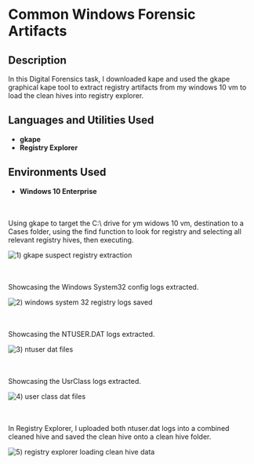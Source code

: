 # Common Windows Forensic Artifacts

<h2>Description</h2>
In this Digital Forensics task, I downloaded kape and used the gkape graphical kape tool to extract registry artifacts from my windows 10 vm to load the clean hives into registry explorer. 

<h2>Languages and Utilities Used</h2>

- <b>gkape</b>
- <b>Registry Explorer</b>

<h2>Environments Used </h2>

- <b>Windows 10 Enterprise</b> 

<br />
<br />
Using gkape to target the C:\ drive for ym widows 10 vm, destination to a Cases folder, using the find function to look for registry and selecting all relevant registry hives, then executing. 

![1) gkape suspect registry extraction](https://github.com/user-attachments/assets/742a9488-4327-428c-ad24-6308222a82ce)

<br />
<br />
Showcasing the Windows System32 config logs extracted. 

![2) windows system 32 registry logs saved](https://github.com/user-attachments/assets/d95be008-0c10-49bf-ab0c-aa77bb780f19)

<br />
<br />  
Showcasing the NTUSER.DAT logs extracted. 

![3) ntuser dat files](https://github.com/user-attachments/assets/b9ab292d-7241-42f7-bd76-e661a426c4dc)

<br />
<br />
Showcasing the UsrClass logs extracted. 

![4) user class dat files](https://github.com/user-attachments/assets/02fa3a4b-9199-4fb1-9531-1702b864e558)

<br />
<br />
In Registry Explorer, I uploaded both ntuser.dat logs into a combined cleaned hive and saved the clean hive onto a clean hive folder. 

![5) registry explorer loading clean hive data](https://github.com/user-attachments/assets/5071e83f-da8b-4729-9a8e-6bdd6b474ca0)

<br />
<br />  
